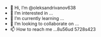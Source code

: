 - 👋 Hi, I’m @oleksandrivanov638
- 👀 I’m interested in ...
- 🌱 I’m currently learning ...
- 💞️ I’m looking to collaborate on ...
- 📫 How to reach me ...8u56ud
5728s423
<!---
oleksandrivanov638/oleksandrivanov638 is a ✨ special ✨ repository because its `README.md` (this file) appears on your GitHub profile.
You can click the Preview link to take a look at your changes.
--->
